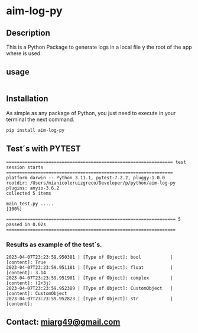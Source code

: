 # aim-log-py

## Description

This is a Python Package to generate logs in a local file y the root of the app where is used.

## usage

```python

```

## Installation

As simple as any package of Python, you just need to execute in your terminal the next command.

```bash
pip install aim-log-py
```

## Test´s with PYTEST

```log
=============================================================== test session starts ===============================================================
platform darwin -- Python 3.11.1, pytest-7.2.2, pluggy-1.0.0
rootdir: /Users/mianicoleruizgreco/Developer/p/python/aim-log-py
plugins: anyio-3.6.2
collected 5 items

main_test.py .....                                                                                                                          [100%]

================================================================ 5 passed in 0.02s ================================================================
```

### Results as example of the test´s.

```log
2023-04-07T23:23:59.950381 | [Type of Object]: bool           | [content]: True
2023-04-07T23:23:59.951181 | [Type of Object]: float          | [content]: 3.14
2023-04-07T23:23:59.951901 | [Type of Object]: complex        | [content]: (2+3j)
2023-04-07T23:23:59.952389 | [Type of Object]: CustomObject   | [content]: CustomObject
2023-04-07T23:23:59.952823 | [Type of Object]: str            | [content]:
```

## Contact: miarg49@gmail.com
